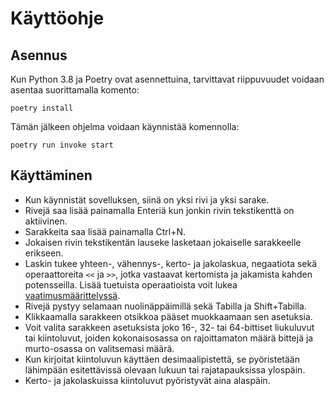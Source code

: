 # Käyttöohje

## Asennus
Kun Python 3.8 ja Poetry ovat asennettuina, tarvittavat riippuvuudet voidaan asentaa suorittamalla komento:
```
poetry install
```

Tämän jälkeen ohjelma voidaan käynnistää komennolla:
```
poetry run invoke start
```

## Käyttäminen
* Kun käynnistät sovelluksen, siinä on yksi rivi ja yksi sarake.
* Rivejä saa lisää painamalla Enteriä kun jonkin rivin tekstikenttä on aktiivinen.
* Sarakkeita saa lisää painamalla Ctrl+N.
* Jokaisen rivin tekstikentän lauseke lasketaan jokaiselle sarakkeelle erikseen.
* Laskin tukee yhteen-, vähennys-, kerto- ja jakolaskua, negaatiota sekä operaattoreita `<<` ja `>>`, jotka vastaavat kertomista ja jakamista kahden potensseilla. Lisää tuetuista operaatioista voit lukea [vaatimusmäärittelyssä](vaatimusmaarittely.md#lausekkeet-ja-operaatiot).
* Rivejä pystyy selamaan nuolinäppäimillä sekä Tabilla ja Shift+Tabilla.
* Klikkaamalla sarakkeen otsikkoa pääset muokkaamaan sen asetuksia.
* Voit valita sarakkeen asetuksista joko 16-, 32- tai 64-bittiset liukuluvut tai kiintoluvut, joiden kokonaisosassa on rajoittamaton määrä bittejä ja murto-osassa on valitsemasi määrä.
* Kun kirjoitat kiintoluvun käyttäen desimaalipistettä, se pyöristetään lähimpään esitettävissä olevaan lukuun tai rajatapauksissa ylospäin.
* Kerto- ja jakolaskuissa kiintoluvut pyöristyvät aina alaspäin.
